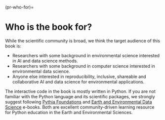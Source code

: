 (pr-who-for)=
# Who is the book for?

While the scientific community is broad, we think the target audience of this book is:

* Researchers with some background in environmental science interested in AI and data science methods.
* Researchers with some background in computer science interested in environmental data science.  
* Anyone else interested in reproducibility, inclusive, shareable and collaborative AI and data science for environmental applications.

The interactive code in the book is mostly written in Python. If you are not familiar with the Python language and its scientific packages, we strongly suggest following [Pythia Foundations](https://foundations.projectpythia.org/landing-page.html) and [Earth and Environmental Data Science](https://earth-env-data-science.github.io/intro.html) e-books. Both are excellent community-driven learning resource for Python education in the Earth and Environmental Sciences. 